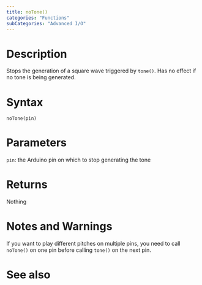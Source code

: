 ```yaml
---
title: noTone()
categories: "Functions"
subCategories: "Advanced I/O"
---
```


# Description

Stops the generation of a square wave triggered by `tone()`. Has no
effect if no tone is being generated.

# Syntax

`noTone(pin)`

# Parameters

`pin`: the Arduino pin on which to stop generating the tone

# Returns

Nothing

# Notes and Warnings

If you want to play different pitches on multiple pins, you need to call
`noTone()` on one pin before calling `tone()` on the next pin.

# See also

